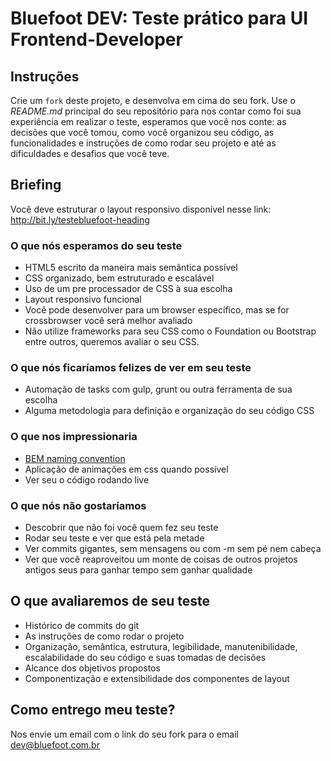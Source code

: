 # Bluefoot DEV: Teste prático para UI Frontend-Developer


## Instruções

Crie um `fork` deste projeto, e desenvolva em cima do seu fork. Use o *README.md* principal do seu repositório para nos contar como foi sua experiência em realizar o teste, esperamos que você nos conte: as decisões que você tomou, como você organizou seu código, as funcionalidades e instruções de como rodar seu projeto e até as dificuldades e desafios que você teve.


## Briefing

Você deve estruturar o layout responsivo disponível nesse link: http://bit.ly/testebluefoot-heading




### O que nós esperamos do seu teste

* HTML5 escrito da maneira mais semântica possível
* CSS organizado, bem estruturado e escalável
* Uso de um pre processador de CSS à sua escolha
* Layout responsivo funcional
* Você pode desenvolver para um browser específico, mas se for crossbrowser você será melhor avaliado
* Não utilize frameworks para seu CSS como o Foundation ou Bootstrap entre outros, queremos avaliar o seu CSS.

### O que nós ficaríamos felizes de ver em seu teste

* Automação de tasks com gulp, grunt ou outra ferramenta de sua escolha
* Alguma metodologia para definição e organização do seu código CSS

### O que nos impressionaria

* [BEM naming convention](http://getbem.com/naming/)
* Aplicação de animações em css quando possível
* Ver seu o código rodando live

### O que nós não gostaríamos

* Descobrir que não foi você quem fez seu teste
* Rodar seu teste e ver que está pela metade
* Ver commits gigantes, sem mensagens ou com -m sem pé nem cabeça
* Ver que você reaproveitou um monte de coisas de outros projetos antigos seus para ganhar tempo sem ganhar qualidade


## O que avaliaremos de seu teste

* Histórico de commits do git
* As instruções de como rodar o projeto
* Organização, semântica, estrutura, legibilidade, manutenibilidade, escalabilidade do seu código e suas tomadas de decisões
* Alcance dos objetivos propostos
* Componentização e extensibilidade dos componentes de layout


## Como entrego meu teste?

Nos envie um email com o link do seu fork para o email dev@bluefoot.com.br
